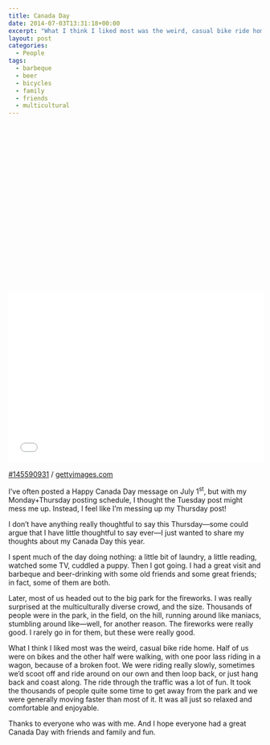 ```yaml
---
title: Canada Day
date: 2014-07-03T13:31:18+00:00
excerpt: "What I think I liked most was the weird, casual bike ride home. Half of us were on bikes and the other half were walking, with one poor lass riding in a wagon, because of a broken foot. We were riding really slowly, sometimes we'd scoot off and ride around on our own and then loop back, or just hang back and coast along. It was all just so relaxed and comfortable and enjoyable."
layout: post
categories:
  - People
tags:
  - barbeque
  - beer
  - bicycles
  - family
  - friends
  - multicultural
---
```

<div class="getty embed image alignleft">
  <div style="padding:66.535433% 0 0 0">
    <iframe src="//embed.gettyimages.com/embed/145590931?et=s4RfYhXKQSlg0VuzkfXsDQ&viewMoreLink=off&sig=25eQYqoUn74lMqkTbROW-kzX0O0HqsmkvzvgV1gdkBo=&caption=true" width="508" height="338" scrolling="no" frameborder="0"></iframe>
  </div>
  <p>
    <a href="http://www.gettyimages.com/detail/145590931" target="_blank" rel="noopener noreferrer">#145590931</a> /
    <a href="http://www.gettyimages.com" target="_blank" rel="noopener noreferrer">gettyimages.com</a>
  </p>
</div>

I&#8217;ve often posted a Happy Canada Day message on July 1<sup>st</sup>, but with my Monday+Thursday posting schedule, I thought the Tuesday post might mess me up. Instead, I feel like I&#8217;m messing up my Thursday post!

I don&#8217;t have anything really thoughtful to say this Thursday—some could argue that I have little thoughtful to say ever—I just wanted to share my thoughts about my Canada Day this year.

I spent much of the day doing nothing: a little bit of laundry, a little reading, watched some TV, cuddled a puppy. Then I got going. I had a great visit and barbeque and beer-drinking with some old friends and some great friends; in fact, some of them are both.

Later, most of us headed out to the big park for the fireworks. I was really surprised at the multiculturally diverse crowd, and the size. Thousands of people were in the park, in the field, on the hill, running around like maniacs, stumbling around like—well, for another reason. The fireworks were really good. I rarely go in for them, but these were really good.

What I think I liked most was the weird, casual bike ride home. Half of us were on bikes and the other half were walking, with one poor lass riding in a wagon, because of a broken foot. We were riding really slowly, sometimes we&#8217;d scoot off and ride around on our own and then loop back, or just hang back and coast along. The ride through the traffic was a lot of fun. It took the thousands of people quite some time to get away from the park and we were generally moving faster than most of it. It was all just so relaxed and comfortable and enjoyable.

Thanks to everyone who was with me. And I hope everyone had a great Canada Day with friends and family and fun.